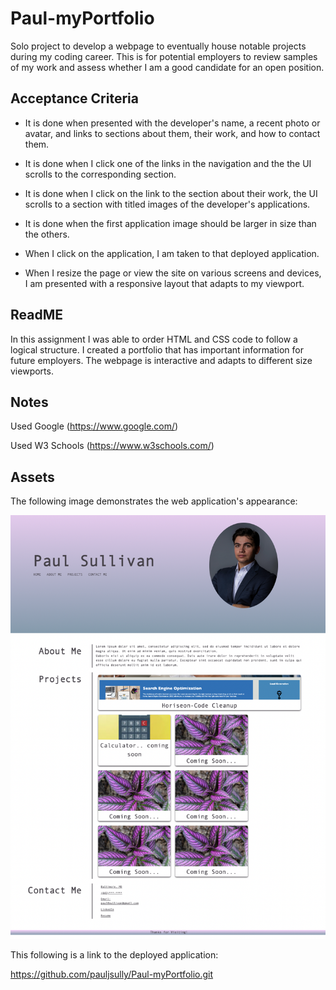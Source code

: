 # Paul-myPortfolio

Solo project to develop a webpage to eventually house notable projects during my coding career. This is for potential employers to review samples of my work and assess whether I am a good candidate for an open position.


## Acceptance Criteria

* It is done when presented with the developer's name, a recent photo or avatar, and links to sections about them, their work, and how to contact them.

* It is done when I click one of the links in the navigation and the the UI scrolls to the corresponding section.

* It is done when I click on the link to the section about their work, the UI scrolls to a section with titled images of the developer's applications.

* It is done when the first application image should be larger in size than the others.

* When I click on the application, I am taken to that deployed application.

* When I resize the page or view the site on various screens and devices, I am presented with a responsive layout that adapts to my viewport.

## ReadME

In this assignment I was able to order HTML and CSS code to follow a logical structure. I created a portfolio that has important information for future employers. The webpage is interactive and adapts to different size viewports.

## Notes

Used Google (https://www.google.com/)

Used W3 Schools (https://www.w3schools.com/)

## Assets

The following image demonstrates the web application's appearance:

<img src='./assets/css/photos/Screenshotofportfolio.png'>

This following is a link to the deployed application:

https://github.com/pauljsully/Paul-myPortfolio.git

